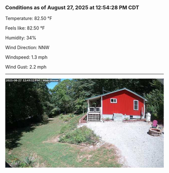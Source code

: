 ### Conditions as of August 27, 2025 at 12:54:28 PM CDT 

Temperature: 82.50 &deg;F

Feels like: 82.50 &deg;F

Humidity: 34%

Wind Direction: NNW

Windspeed: 1.3 mph

Wind Gust: 2.2 mph

---

<img src="./images/latest.jpeg"/>

